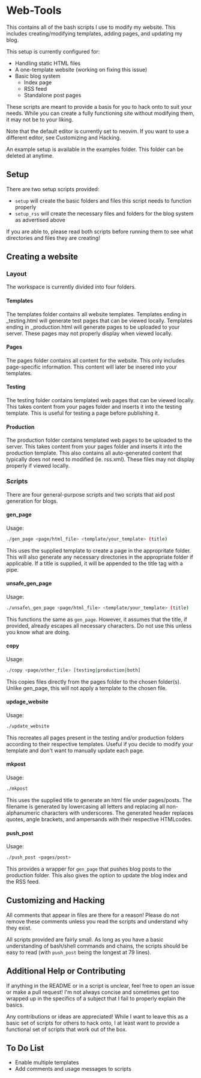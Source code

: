 Web-Tools
====================

This contains all of the bash scripts I use to modify my website. This includes creating/modifying templates, adding pages, and updating my blog.

This setup is currently configured for:
* Handling static HTML files
* A one-template website (working on fixing this issue)
* Basic blog system
  * Index page
  * RSS feed
  * Standalone post pages

These scripts are meant to provide a basis for you to hack onto to suit your needs. While you can create a fully functioning site without modifying them, it may not be to your liking.

Note that the default editor is currently set to neovim. If you want to use a different editor, see Customizing and Hacking.

An example setup is available in the examples folder. This folder can be deleted at anytime.

## Setup ##
There are two setup scripts provided:
* `setup` will create the basic folders and files this script needs to function properly
* `setup_rss` will create the necessary files and folders for the blog system as advertised above

If you are able to, please read both scripts before running them to see what directories and files they are creating!

## Creating a website ##
### Layout ###
The workspace is currently divided into four folders.

#### Templates ####
The templates folder contains all website templates. Templates ending in \_testing.html will generate test pages that can be viewed locally. Templates ending in \_production.html will generate pages to be uploaded to your server. These pages may not properly display when viewed locally.

#### Pages ####
The pages folder contains all content for the website. This only includes page-specific information. This content will later be insered into your templates.

#### Testing ####
The testing folder contains templated web pages that can be viewed locally. This takes content from your pages folder and inserts it into the testing template. This is useful for testing a page before publishing it.

#### Production ####
The production folder contains templated web pages to be uploaded to the server. This takes content from your pages folder and inserts it into the production template. This also contains all auto-generated content that typically does not need to modified (ie. rss.xml). These files may not display properly if viewed locally.

### Scripts ###
There are four general-purpose scripts and two scripts that aid post generation for blogs.

#### gen\_page ####
Usage:
```bash
./gen_page <page/html_file> <template/your_template> (title)
```
This uses the supplied template to create a page in the appropritate folder. This will also generate any necessary directories in the appropriate folder if applicable. If a title is supplied, it will be appended to the title tag with a pipe.

#### unsafe\_gen\_page ####
Usage:
```bash
./unsafe\_gen_page <page/html_file> <template/your_template> (title)
```
This functions the same as `gen_page`. However, it assumes that the title, if provided, already escapes all necessary characters. Do not use this unless you know what are doing.

#### copy ####
Usage:
```bash
./copy <page/other_file> [testing|production|both]
```
This copies files directly from the pages folder to the chosen folder(s). Unlike gen\_page, this will not apply a template to the chosen file.

#### updage\_website ####
Usage:
```bash
./update_website
```
This recreates all pages present in the testing and/or production folders according to their respective templates. Useful if you decide to modify your template and don't want to manually update each page.

#### mkpost ####
Usage:
```bash
./mkpost
```
This uses the supplied title to generate an html file under pages/posts. The filename is generated by lowercasing all letters and replacing all non-alphanumeric characters with underscores. The generated header replaces quotes, angle brackets, and ampersands with their respective HTMLcodes.

#### push\_post ####
Usage:
```bash
./push_post <pages/post>
```
This provides a wrapper for `gen_page` that pushes blog posts to the production folder. This also gives the option to update the blog index and the RSS feed.

## Customizing and Hacking ##
All comments that appear in files are there for a reason! Please do not remove these comments unless you read the scripts and understand why they exist.

All scripts provided are fairly small. As long as you have a basic understanding of bash/shell commands and chains, the scripts should be easy to read (with `push_post` being the longest at 79 lines).

## Additional Help or Contributing ##
If anything in the README or in a script is unclear, feel free to open an issue or make a pull request! I'm not always concise and sometimes get too wrapped up in the specifics of a subject that I fail to properly explain the basics.

Any contributions or ideas are appreciated! While I want to leave this as a basic set of scripts for others to hack onto, I at least want to provide a functional set of scripts that work out of the box.

## To Do List
* Enable multiple templates
* Add comments and usage messages to scripts

